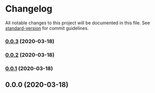 # Changelog

All notable changes to this project will be documented in this file. See [standard-version](https://github.com/conventional-changelog/standard-version) for commit guidelines.

### [0.0.3](https://github.com/R0mze5/blogApp/compare/v0.0.2...v0.0.3) (2020-03-18)

### [0.0.2](https://github.com/R0mze5/blogApp/compare/v0.0.1...v0.0.2) (2020-03-18)

### [0.0.1](https://github.com/R0mze5/blogApp/compare/v0.0.0...v0.0.1) (2020-03-18)

## 0.0.0 (2020-03-18)
